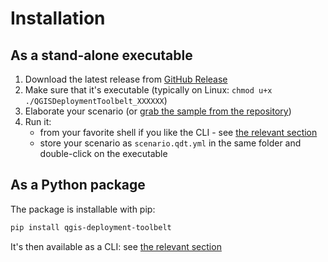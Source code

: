 # Installation

## As a stand-alone executable

1. Download the latest release from [GitHub Release](https://github.com/Guts/qgis-deployment-cli/releases/latest)
1. Make sure that it's executable (typically on Linux: `chmod u+x ./QGISDeploymentToolbelt_XXXXXX`)
1. Elaborate your scenario (or [grab the sample from the repository](https://github.com/Guts/qgis-deployment-cli/blob/main/scenario.qdt.yml))
1. Run it:
   - from your favorite shell if you like the CLI - see [the relevant section](/usage/cli)
   - store your scenario as `scenario.qdt.yml` in the same folder and double-click on the executable

## As a Python package

The package is installable with pip:

```sh
pip install qgis-deployment-toolbelt
```

It's then available as a CLI: see [the relevant section](/usage/cli)
